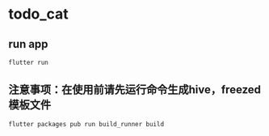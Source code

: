 # todo_cat

## run app

```bash
flutter run
```

## 注意事项：在使用前请先运行命令生成hive，freezed模板文件
```bash
flutter packages pub run build_runner build
```